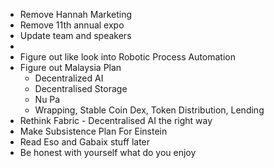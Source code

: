 - Remove Hannah Marketing
- Remove 11th annual expo
- Update team and speakers
- 
- Figure out like look into Robotic Process Automation
- Figure out Malaysia Plan
    - Decentralized AI
    - Decentralised Storage
    - Nu Pa
    - Wrapping, Stable Coin Dex, Token Distribution,  Lending
- Rethink Fabric - Decentralised AI the right way
- Make Subsistence Plan For Einstein 
- Read Eso and Gabaix stuff later
- Be honest with yourself what do you enjoy

